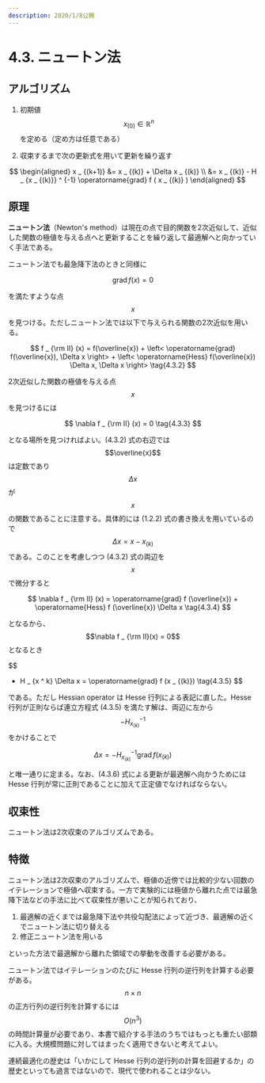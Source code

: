 ```yaml
---
description: 2020/1/8公開
---
```


# 4.3. ニュートン法

## アルゴリズム

1. 初期値$$x _ {(0)} \in \mathbb{R} ^ n$$を定める（定め方は任意である）

2. 収束するまで次の更新式を用いて更新を繰り返す

$$
\begin{aligned}
x _ {(k+1)} &= x _ {(k)} + \Delta x _ {(k)} \\
&= x _ {(k)} - H _ {x _ {(k)}} ^ {-1} \operatorname{grad} f ( x _ {(k)} )
\end{aligned}
$$

## 原理

**ニュートン法**（Newton's method）は現在の点で目的関数を2次近似して、近似した関数の極値を与える点へと更新することを繰り返して最適解へと向かっていく手法である。

ニュートン法でも最急降下法のときと同様に

$$
\operatorname{grad} f (x) = 0 \tag{4.3.1}
$$

を満たすような点$$x$$を見つける。ただしニュートン法では以下で与えられる関数の2次近似を用いる。

$$
f _ {\rm II} (x)  
= f(\overline{x}) + \left< \operatorname{grad} f(\overline{x}), \Delta x \right> + \left< \operatorname{Hess} f(\overline{x}) \Delta x, \Delta x \right> \tag{4.3.2}
$$

2次近似した関数の極値を与える点$$x$$を見つけるには

$$
\nabla f _ {\rm II} (x) = 0 \tag{4.3.3}
$$

となる場所を見つければよい。\(4.3.2\) 式の右辺では$$\overline{x}$$は定数であり$$\Delta x$$が$$x$$の関数であることに注意する。具体的には \(1.2.2\) 式の書き換えを用いているので $$\Delta x = x - x _ {(k)}$$である。このことを考慮しつつ \(4.3.2\) 式の両辺を$$x$$で微分すると

$$
\nabla f _ {\rm II} (x) = \operatorname{grad} f (\overline{x}) + \operatorname{Hess} f (\overline{x}) \Delta x \tag{4.3.4}
$$

となるから、$$\nabla f _ {\rm II}(x) = 0$$となるとき

$$
- H _ {x ^ k} \Delta x = \operatorname{grad} f (x _ {(k)}) \tag{4.3.5}
$$

である。ただし Hessian operator は Hesse 行列による表記に直した。Hesse 行列が正則ならば連立方程式 \(4.3.5\) を満たす解は、両辺に左から$$- H _{x _ {(k)}} ^ {-1}$$をかけることで

$$
\Delta x = - H _ {x _ {(k)}} ^ {-1} \operatorname{grad} f (x _ {(k)}) \tag{4.3.6}
$$

と唯一通りに定まる。なお、\(4.3.6\) 式による更新が最適解へ向かうためには Hesse 行列が常に正則であることに加えて正定値でなければならない。

## 収束性

ニュートン法は2次収束のアルゴリズムである。

## 特徴

ニュートン法は2次収束のアルゴリズムで、極値の近傍では比較的少ない回数のイテレーションで極値へ収束する。一方で実験的には極値から離れた点では最急降下法などの手法に比べて収束性が悪いことが知られており、

1. 最適解の近くまでは最急降下法や共役勾配法によって近づき、最適解の近くでニュートン法に切り替える
2. 修正ニュートン法を用いる

といった方法で最適解から離れた領域での挙動を改善する必要がある。

ニュートン法ではイテレーションのたびに Hesse 行列の逆行列を計算する必要がある。$$n \times n$$の正方行列の逆行列を計算するには$$O(n ^ 3)$$の時間計算量が必要であり、本書で紹介する手法のうちではもっとも重たい部類に入る。大規模問題に対してはまったく適用できないと考えてよい。

連続最適化の歴史は「いかにして Hesse 行列の逆行列の計算を回避するか」の歴史といっても過言ではないので、現代で使われることは少ない。

